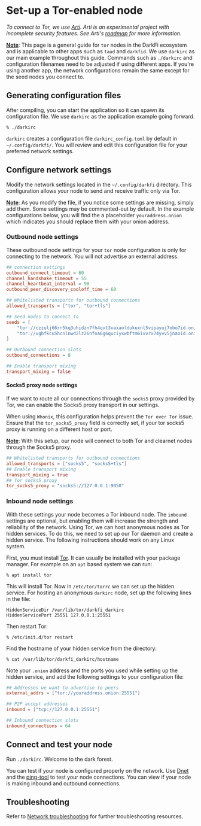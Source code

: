 # Set-up a Tor-enabled node

_To connect to Tor, we use [Arti](https://gitlab.torproject.org/tpo/core/arti). 
Arti is an experimental project with incomplete security features. See Arti's 
[roadmap](https://gitlab.torproject.org/tpo/core/arti#roadmap) for more 
information._

<u><b>Note</b></u>: This page is a general guide for `tor` nodes in the DarkFi 
ecosystem and is applicable to other apps such as `taud` and `darkfid`. We use 
`darkirc` as our main example throughout this guide. Commands such as `./darkirc`
and configuration filenames need to be adjusted if using different apps.
If you're using another app, the network configurations remain the same except 
for the seed nodes you connect to.

## Generating configuration files

After compiling, you can start the application so it can spawn its configuration 
file. We use `darkirc` as the application example going forward.

```shell
% ./darkirc
```

`darkirc` creates a configuration file `darkirc_config.toml` by default in 
`~/.config/darkfi/`. You will review and edit this configuration file for your 
preferred network settings. 

## Configure network settings

Modify the network settings located in the `~/.config/darkfi` directory. This 
configuration allows your node to send and receive traffic only via Tor.

<u><b>Note</b></u>: As you modify the file, if you notice some settings are missing, 
simply add them. Some settings may be commented-out by default. In the example 
configurations below, you will find the a placeholder `youraddress.onion` which 
indicates you should replace them with your onion address.

### Outbound node settings

These outbound node settings for your `tor` node configuration is only for
connecting to the network. You will not advertise an external address.

```toml
## connection settings
outbound_connect_timeout = 60
channel_handshake_timeout = 55
channel_heartbeat_interval = 90
outbound_peer_discovery_cooloff_time = 60

## Whitelisted transports for outbound connections
allowed_transports = ["tor", "tor+tls"]

## Seed nodes to connect to 
seeds = [
    "tor://czzulj66rr5kq3uhidzn7fh4qvt3vaxaoldukuxnl5vipayuj7obo7id.onion:5263",
    "tor://vgbfkcu5hcnlnwd2lz26nfoa6g6quciyxwbftm6ivvrx74yvv5jnaoid.onion:5273",
]

## Outbound connection slots
outbound_connections = 8

## Enable transport mixing
transport_mixing = false
```

#### Socks5 proxy node settings
If we want to route all our connections through the `socks5` proxy provided by Tor, we can enable the Socks5 proxy 
transport in our settings.

When using `Whonix`, this configuration helps prevent the `Tor over Tor` issue.
Ensure that the `tor_socks5_proxy` field is correctly set, if your tor socks5 proxy is running on a different 
host or port.

<u><b>Note</b></u>: With this setup, our node will connect to both Tor and clearnet nodes through the Socks5 proxy.
```toml
## Whitelisted transports for outbound connections
allowed_transports = ["socks5", "socks5+tls"]
## Enable transport mixing
transport_mixing = true
## Tor socks5 proxy
tor_socks5_proxy = "socks5://127.0.0.1:9050"
```

### Inbound node settings

With these settings your node becomes a Tor inbound node. The `inbound` 
settings are optional, but enabling them will increase the strength and 
reliability of the network. Using Tor, we can host anonymous nodes as Tor hidden 
services. To do this, we need to set up our Tor daemon and create a hidden service.
The following instructions should work on any Linux system.

First, you must install [Tor](https://www.torproject.org/). It can usually be 
installed with your package manager. For example on an `apt` based system we can run:

```
% apt install tor
```

This will install Tor. Now in `/etc/tor/torrc` we can set up the hidden
service. For hosting an anonymous `darkirc` node, set up the following
lines in the file:

```
HiddenServiceDir /var/lib/tor/darkfi_darkirc
HiddenServicePort 25551 127.0.0.1:25551
```

Then restart Tor:

```
% /etc/init.d/tor restart
```

Find the hostname of your hidden service from the directory:

```
% cat /var/lib/tor/darkfi_darkirc/hostname
```

Note your `.onion` address and the ports you used while setting up the
hidden service, and add the following settings to your configuration file:

```toml
## Addresses we want to advertise to peers
external_addrs = ["tor://youraddress.onion:25551"]

## P2P accept addresses
inbound = ["tcp://127.0.0.1:25551"]

## Inbound connection slots
inbound_connections = 64
```

## Connect and test your node

Run `./darkirc`. Welcome to the dark forest.

You can test if your node is configured properly on the network. Use 
[Dnet](../../learn/dchat/network-tools/using-dnet.md) and the 
[ping-tool](../network-troubleshooting.md#ping-tool) to test your node 
connections. You can view if your node is making inbound and outbound connections.

## Troubleshooting

Refer to [Network troubleshooting](../network-troubleshooting.md)
for further troubleshooting resources.
